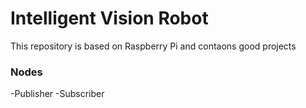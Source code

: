 # Intelligent Vision Robot 
This repository is based on Raspberry Pi and contaons good projects 

### Nodes
-Publisher 
-Subscriber 
